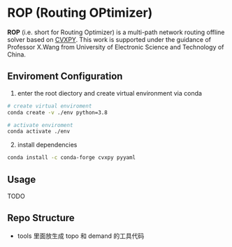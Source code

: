# ROP (Routing OPtimizer)
**ROP** (i.e. short for Routing Optimizer) is a multi-path network routing offline solver based on [CVXPY](https://www.cvxpy.org/). This work is supported under the guidance of Professor X.Wang from University of Electronic Science and Technology of China.

## Enviroment Configuration

1. enter the root diectory and create virtual environment via conda
```bash
# create virtual enviroment
conda create -v ./env python=3.8

# activate enviroment
conda activate ./env
```

2. install dependencies

```bash
conda install -c conda-forge cvxpy pyyaml
```

## Usage

TODO

## Repo Structure
* tools 里面放生成 topo 和 demand 的工具代码